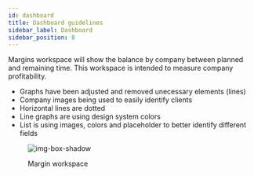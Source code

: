 ```yaml
---
id: dashboard
title: Dashboard guidelines
sidebar_label: Dashboard
sidebar_position: 8
---
```

Margins workspace will show the balance by company between planned and remaining time. This workspace is intended to measure company profitability.

- Graphs have been adjusted and removed unecessary elements (lines)
- Company images being used to easily identify clients
- Horizontal lines are dotted
- Line graphs are using design system colors
- List is using images, colors and placeholder to better identify different fields

<figure>

![img-box-shadow](/img/design/design-ws-margins.png)
<figcaption>Margin workspace</figcaption>
</figure>


